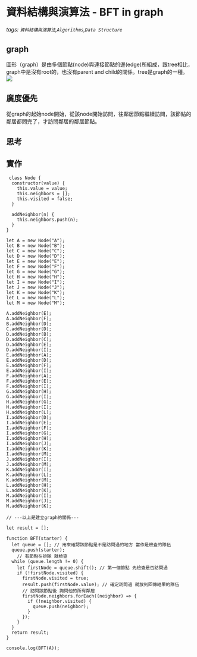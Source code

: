 # 資料結構與演算法 - BFT in graph
###### tags: `資料結構與演算法`,`Algorithms`,`Data Structure`

## graph
圖形（graph）是由多個節點(node)與連接節點的邊(edge)所組成，跟tree相比，graph中是沒有root的，也沒有parent and child的關係。tree是graph的一種。
![](https://i.imgur.com/WbdCJhK.png)

## 廣度優先
從graph的起始node開始，從該node開始訪問，往鄰居節點繼續訪問，該節點的鄰居都問完了，才訪問鄰居的鄰居節點。

## 思考

## 實作
```javascript=
 class Node {
  constructor(value) {
    this.value = value;
    this.neighbors = [];
    this.visited = false;
  }

  addNeighbor(n) {
    this.neighbors.push(n);
  }
}

let A = new Node("A");
let B = new Node("B");
let C = new Node("C");
let D = new Node("D");
let E = new Node("E");
let F = new Node("F");
let G = new Node("G");
let H = new Node("H");
let I = new Node("I");
let J = new Node("J");
let K = new Node("K");
let L = new Node("L");
let M = new Node("M");

A.addNeighbor(E);
A.addNeighbor(F);
B.addNeighbor(D);
C.addNeighbor(D);
D.addNeighbor(B);
D.addNeighbor(C);
D.addNeighbor(E);
D.addNeighbor(I);
E.addNeighbor(A);
E.addNeighbor(D);
E.addNeighbor(F);
E.addNeighbor(I);
F.addNeighbor(A);
F.addNeighbor(E);
F.addNeighbor(I);
G.addNeighbor(H);
G.addNeighbor(I);
H.addNeighbor(G);
H.addNeighbor(I);
H.addNeighbor(L);
I.addNeighbor(D);
I.addNeighbor(E);
I.addNeighbor(F);
I.addNeighbor(G);
I.addNeighbor(H);
I.addNeighbor(J);
I.addNeighbor(K);
I.addNeighbor(M);
J.addNeighbor(I);
J.addNeighbor(M);
K.addNeighbor(I);
K.addNeighbor(L);
K.addNeighbor(M);
L.addNeighbor(H);
L.addNeighbor(K);
M.addNeighbor(I);
M.addNeighbor(J);
M.addNeighbor(K);

// ---以上是建立graph的關係---

let result = [];

function BFT(starter) {
  let queue = []; // 用來確認該節點是不是訪問過的地方 當作是檢查的隊伍
  queue.push(starter); 
    // 有節點在排隊 就檢查
  while (queue.length != 0) {
    let firstNode = queue.shift(); // 第一個節點 先檢查是否訪問過
    if (!firstNode.visited) {
      firstNode.visited = true;
      result.push(firstNode.value); // 確定訪問過 就放到回傳結果的隊伍
      // 訪問該節點後 詢問他的所有鄰居
      firstNode.neighbors.forEach((neighbor) => {
        if (!neighbor.visited) {
          queue.push(neighbor);
        }
      });
    }
  }
  return result;
}

console.log(BFT(A));
```